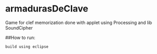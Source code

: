 armadurasDeClave
================

Game for clef memorization
done with applet using Processing and lib SoundCipher


##How to run:

	build using eclipse
